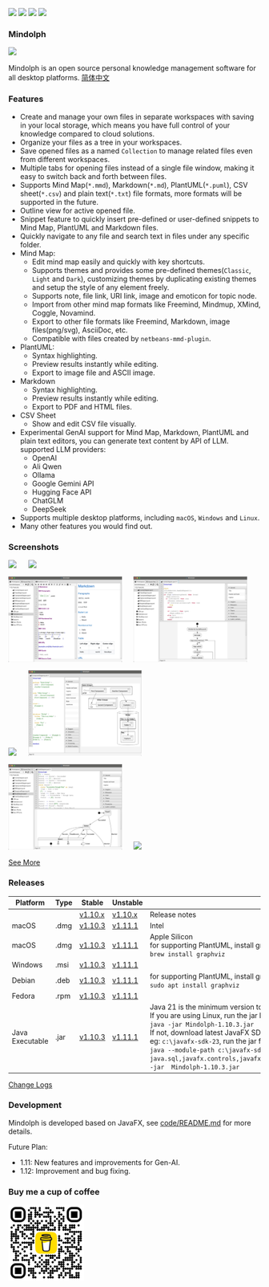 <p>
	<a title="Releases" target="_blank" href="https://github.com/mindolph/Mindolph/releases"><img src="https://img.shields.io/github/release/mindolph/Mindolph.svg?style=flat-square&color=9CF"></a>
	<a title="Downloads" target="_blank" href="https://github.com/mindolph/Mindolph/releases"><img src="https://img.shields.io/github/downloads/mindolph/Mindolph/total.svg?style=flat-square&color=blueviolet"></a>
	<a title="GitHub Commits" target="_blank" href="https://github.com/mindolph/Mindolph/commits/main/"><img src="https://img.shields.io/github/commit-activity/m/mindolph/Mindolph.svg?style=flat-square"></a>
	<a title="Last Commit" target="_blank" href="https://github.com/mindolph/Mindolph/commits/main/"><img src="https://img.shields.io/github/last-commit/mindolph/Mindolph.svg?style=flat-square&color=FF9900"></a>
</p>

### Mindolph

![](./DemoWorkspace/app_30.png)

Mindolph is an open source personal knowledge management software for all desktop platforms. [简体中文](./docs/README_zh_CN.md)


### Features
* Create and manage your own files in separate workspaces with saving in your local storage, which means you have full control of your knowledge compared to cloud solutions.
* Organize your files as a tree in your workspaces.
* Save opened files  as a named `Collection` to manage related files even from different workspaces.
* Multiple tabs for opening files instead of a single file window, making it easy to switch back and forth between files.
* Supports Mind Map(`*.mmd`), Markdown(`*.md`), PlantUML(`*.puml`), CSV sheet(`*.csv`) and plain text(`*.txt`) file formats, more formats will be supported in the future.
* Outline view for active opened file.
* Snippet feature to quickly insert pre-defined or user-defined snippets to Mind Map, PlantUML and Markdown files.
* Quickly navigate to any file and search text in files under any specific folder.
* Mind Map:
	* Edit mind map easily and quickly with key shortcuts.
	* Supports themes and provides some pre-defined themes(`Classic`, `Light` and `Dark`), customizing themes by duplicating existing themes and setup the style of any element freely.
	* Supports note, file link, URI link, image and emoticon for topic node.
	* Import from other mind map formats like Freemind, Mindmup, XMind, Coggle, Novamind.
	* Export to other file formats like Freemind, Markdown, image files(png/svg), AsciiDoc, etc.
	* Compatible with files created by `netbeans-mmd-plugin`.
* PlantUML:
	* Syntax highlighting.
	* Preview results instantly while editing.
	* Export to image file and ASCII image.
* Markdown
	* Syntax highlighting.
	* Preview results instantly while editing.
	* Export to PDF and HTML files.
* CSV Sheet
	* Show and edit CSV file visually.
* Experimental GenAI support for Mind Map, Markdown, PlantUML and plain text editors, you can generate text content by API of LLM. supported LLM providers:
	* OpenAI  
	* Ali Qwen  
	* Ollama  
	* Google Gemini API  
	* Hugging Face API  
	* ChatGLM  
	* DeepSeek
* Supports multiple desktop platforms, including `macOS`, `Windows` and `Linux`.
* Many other features you would find out.


### Screenshots
<p float="left">
	<img src="docs/screenshots/mindmap_light.jpg" width="45%"/>
	&nbsp;&nbsp;&nbsp;&nbsp;
	<img src="docs/screenshots/mindmap_dark.jpg" width="45%"/>
</p>
<p float="left">
	<img src="docs/screenshots/markdown1.jpg" width="45%"/>
	&nbsp;&nbsp;&nbsp;&nbsp;
	<img src="docs/screenshots/puml_activity.jpg" width="45%"/>
</p>
<p float="left">
	<img src="docs/screenshots/puml_sequence.jpg" width="45%"/>
	&nbsp;&nbsp;&nbsp;&nbsp;
	<img src="docs/screenshots/puml_component2.jpg" width="45%"/>
</p>
<p float="left">
	<img src="docs/screenshots/puml_state.jpg" width="45%"/>
	&nbsp;&nbsp;&nbsp;&nbsp;
	<img src="docs/screenshots/find_in_files.jpg" width="45%"/>
</p>

[See More](docs/screenshots.md)


### Releases

|Platform|Type|Stable|Unstable|Note|
|----|----|----|----|----|
|| |[v1.10.x](docs/release-notes/v1.10/v1.10.md)|[v1.10.x](docs/release-notes/v1.11/v1.11.md)| Release notes |
|macOS|.dmg|[v1.10.3](https://github.com/mindolph/Mindolph/releases/download/v1.10.3/Mindolph-1.10.3-x64.dmg) |[v1.11.1](https://github.com/mindolph/Mindolph/releases/download/v1.11.1/Mindolph-1.11.1-x64.dmg) | Intel |
|macOS|.dmg|[v1.10.3](https://github.com/mindolph/Mindolph/releases/download/v1.10.3/Mindolph-1.10.3-aarch64.dmg) |[v1.11.1](https://github.com/mindolph/Mindolph/releases/download/v1.11.1/Mindolph-1.11.1-aarch64.dmg) | Apple Silicon </br>for supporting PlantUML, install graphviz first:</br>`brew install graphviz`|
|Windows|.msi|[v1.10.3](https://github.com/mindolph/Mindolph/releases/download/v1.10.3/Mindolph-1.10.3.msi) |[v1.11.1](https://github.com/mindolph/Mindolph/releases/download/v1.11.1/Mindolph-1.11.1.msi) | |
|Debian|.deb|[v1.10.3](https://github.com/mindolph/Mindolph/releases/download/v1.10.3/Mindolph-1.10.3.deb)|[v1.11.1](https://github.com/mindolph/Mindolph/releases/download/v1.11.1/Mindolph-1.11.1.deb)|	for supporting PlantUML, install graphviz first:</br>  `sudo apt install graphviz`|
|Fedora|.rpm|[v1.10.3](https://github.com/mindolph/Mindolph/releases/download/v1.10.3/Mindolph-1.10.3.rpm)|[v1.11.1](https://github.com/mindolph/Mindolph/releases/download/v1.11.1/Mindolph-1.11.1.rpm)| |
|Java Executable|.jar|[v1.10.3](https://github.com/mindolph/Mindolph/releases/download/v1.10.3/Mindolph-1.10.3.jar)|[v1.11.1](https://github.com/mindolph/Mindolph/releases/download/v1.11.1/Mindolph-1.11.1.jar)| Java 21 is the minimum version to run this application. 	</br> If you are using Linux, run the jar like this:  </br> `java -jar Mindolph-1.10.3.jar`  </br> If not, download latest JavaFX SDK for your platform and extract to somewhere eg: `c:\javafx-sdk-23`, run the jar file like this:   </br> `java --module-path c:\javafx-sdk-23\lib --add-modules  java.sql,javafx.controls,javafx.fxml,javafx.swing,javafx.web,jdk.crypto.ec -jar  Mindolph-1.10.3.jar` |


[Change Logs](docs/change_logs.md)


### Development

Mindolph is developed based on JavaFX, see [code/README.md](code/README.md) for more details.

Future Plan:  

* 1.11: New features and improvements for Gen-AI.
* 1.12: Improvement and bug fixing.

### Buy me a cup of coffee

<img src="docs/bmc_qr.png" width="30%"/>

